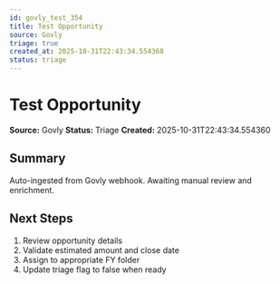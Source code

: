```yaml
---
id: govly_test_354
title: Test Opportunity
source: Govly
triage: true
created_at: 2025-10-31T22:43:34.554360
status: triage
---
```


# Test Opportunity

**Source:** Govly
**Status:** Triage
**Created:** 2025-10-31T22:43:34.554360

## Summary

Auto-ingested from Govly webhook. Awaiting manual review and enrichment.

## Next Steps

1. Review opportunity details
2. Validate estimated amount and close date
3. Assign to appropriate FY folder
4. Update triage flag to false when ready
